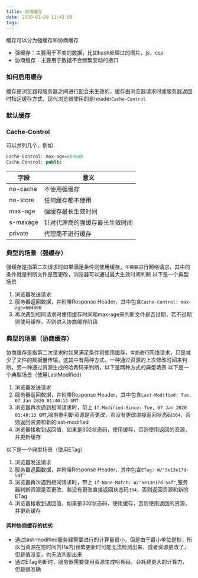 ```yaml
---
title: 前端缓存
date: 2020-01-09 11:43:00
tags:
---
```


缓存可以分为强缓存和协商缓存

- 强缓存：主要用于不变的数据，比如hash处理过的图片，js，css
- 协商缓存：主要用于数据不会频繁变动的接口
<!-- more -->

### 如何启用缓存

缓存是浏览器和服务器之间进行配合来生效的，缓存由浏览器请求时或服务器返回时指定缓存方式，现代浏览器使用的是header`Cache-Control`

### 默认缓存

### Cache-Control

可以并列几个，例如

```javascript
Cache-Control: max-age=604800
Cache-Control: public
```

| 字段 | 意义 |
| --- | ---
|no-cache  |不使用强缓存  |
|no-store  |任何缓存都不使用  |
|max-age  |强缓存最长生效时间  |
|s-maxage  |针对代理商的强缓存最长生效时间  |
|private  |代理商不进行缓存  |

### 典型的场景（强缓存）

强缓存是指第二次请求时如果满足条件则使用缓存，`不需要`进行网络请求，其中的条件就是判断文件是否更改，浏览器可以通过最大生效时间判断
以下是一个典型场景

1. 浏览器发送请求
2. 服务器返回数据，并附带Response Header，其中包含`Cache-Control: max-age=604800`
3. 再次遇到相同请求时使用缓存时间和max-age来判断文件是否过期，若不过期则使用缓存，否则进入协商缓存阶段

### 典型的场景（协商缓存）

协商缓存是指第二次请求时如果满足条件则使用缓存，`需要`进行网络请求，只是减少了文件的数据量传输，这其中有两种方式，一种通过资源的上次修改时间来判断，另一种通过资源生成的哈希码来判断，以下是两种方式的典型场景
以下是一个典型场景（使用LastModified）

1. 浏览器发送请求
2. 服务器返回数据，并附带Response Header，其中包含`Last-Modified: Tue, 07 Jan 2020 01:40:13 GMT`
3. 浏览器再次遇到相同请求时，带上 `If-Modified-Since: Tue, 07 Jan 2020 01:40:13 GMT`,服务器判断资源是否更改，若没有更改直接返回状态码`304`，否则返回资源和新的last-modified
4. 浏览器接收到返回值，如果是302状态码，使用缓存，否则使用返回的资源，并更新缓存

以下是一个典型场景（使用ETag）

1. 浏览器发送请求
2. 服务器返回数据，并附带Response Header，其中包含`ETag: W/"5e13e17d-54f"`
3. 浏览器再次遇到相同请求时，带上 `If-None-Match: W/"5e13e17d-54f"`,服务器判断资源是否更改，若没有更改直接返回状态码`304`，否则返回资源和新的ETag
4. 浏览器接收到返回值，如果是302状态码，使用缓存，否则使用返回的资源，并更新缓存

#### 两种协商缓存的优劣

- 通过last-modified服务器需要进行的计算量很小，但是由于最小单位是秒，所以当资源在短时间内(1s内)频繁更新时可能无法检测出来，或者资源更改了，但是值没变，也无法判断出来
- 通过ETag判断时，服务器需要使用资源生成哈希码，会耗费更大的计算力，但是很准确
